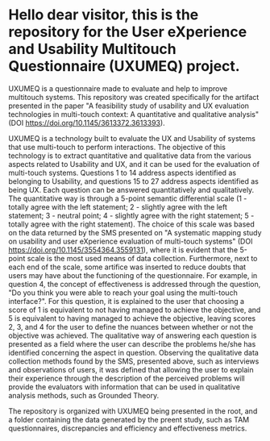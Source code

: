 # Hello dear visitor, this is the repository for the User eXperience and Usability Multitouch Questionnaire (UXUMEQ) project.
UXUMEQ is a questionnaire made to evaluate and help to improve multitouch systems. This repository was created specifically for the artifact presented in the paper "A feasibility study of usability and UX evaluation technologies in
multi-touch context: A quantitative and qualitative analysis" (DOI https://doi.org/10.1145/3613372.3613393).

UXUMEQ is a technology built to evaluate the UX and Usability of
systems that use multi-touch to perform interactions. The objective
of this technology is to extract quantitative and qualitative data
from the various aspects related to Usability and UX, and it can be used for the evaluation of multi-touch
systems. Questions 1 to 14 address aspects identified as belonging to
Usability, and questions 15 to 27 address aspects identified as being
UX. 
Each question can be answered quantitatively and qualitatively.
The quantitative way is through a 5-point semantic differential
scale (1 - totally agree with the left statement; 2 - slightly agree
with the left statement; 3 - neutral point; 4 - slightly agree with
the right statement; 5 - totally agree with the right statement). The
choice of this scale was based on the data returned by the SMS presented on "A systematic mapping study on usability and user eXperience evaluation of multi-touch systems" (DOI https://doi.org/10.1145/3554364.3559131),
where it is evident that the 5-point scale is the most used means of
data collection. Furthermore, next to each end of the scale, some
artifice was inserted to reduce doubts that users may have about
the functioning of the questionnaire. For example, in question 4, the concept of effectiveness is addressed through the
question, "Do you think you were able to reach your goal using
the multi-touch interface?". For this question, it is explained to the
user that choosing a score of 1 is equivalent to not having managed
to achieve the objective, and 5 is equivalent to having managed to
achieve the objective, leaving scores 2, 3, and 4 for the user to define
the nuances between whether or not the objective was achieved.
The qualitative way of answering each question is presented as a
field where the user can describe the problems he/she has identified
concerning the aspect in question. Observing the qualitative data
collection methods found by the SMS, presented above, such as
interviews and observations of users, it was defined that allowing
the user to explain their experience through the description of the
perceived problems will provide the evaluators with information
that can be used in qualitative analysis methods, such as Grounded
Theory.


The repository is organized with UXUMEQ being presented in the root, and a folder containing the data generated by the preent study, such as TAM questionnaires, discrepancies and efficiency and effectiveness metrics.
